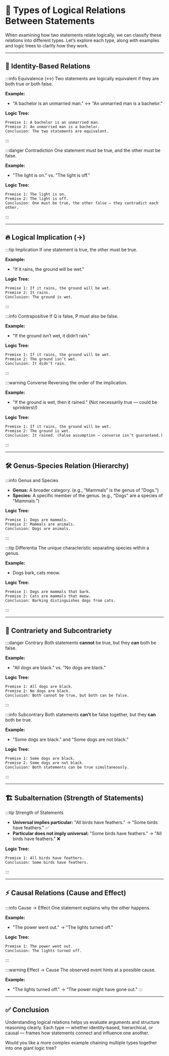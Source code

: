 # 🧠 Types of Logical Relations Between Statements

When examining how two statements relate logically, we can classify these relations into different types. Let’s explore each type, along with examples and logic trees to clarify how they work.

---

## 🎯 Identity-Based Relations

:::info Equivalence (↔) Two statements are logically equivalent if they are both true or both false.

**Example:**

- "A bachelor is an unmarried man." ↔ "An unmarried man is a bachelor."

**Logic Tree:**

```
Premise 1: A bachelor is an unmarried man.
Premise 2: An unmarried man is a bachelor.
Conclusion: The two statements are equivalent.
```

:::

:::danger Contradiction One statement must be true, and the other must be false.

**Example:**

- "The light is on." vs. "The light is off."

**Logic Tree:**

```
Premise 1: The light is on.
Premise 2: The light is off.
Conclusion: One must be true, the other false — they contradict each other.
```

:::

---

## 🔥 Logical Implication (→)

:::tip Implication If one statement is true, the other must be true.

**Example:**

- "If it rains, the ground will be wet."

**Logic Tree:**

```
Premise 1: If it rains, the ground will be wet.
Premise 2: It rains.
Conclusion: The ground is wet.
```

:::

:::info Contrapositive If Q is false, P must also be false.

**Example:**

- "If the ground isn’t wet, it didn’t rain."

**Logic Tree:**

```
Premise 1: If it rains, the ground will be wet.
Premise 2: The ground isn’t wet.
Conclusion: It didn’t rain.
```

:::

:::warning Converse Reversing the order of the implication.

**Example:**

- "If the ground is wet, then it rained." (Not necessarily true — could be sprinklers\\!)

**Logic Tree:**

```
Premise 1: If it rains, the ground will be wet.
Premise 2: The ground is wet.
Conclusion: It rained. (False assumption — converse isn’t guaranteed.)
```

:::

---

## 🛠️ Genus-Species Relation (Hierarchy)

:::info Genus and Species

- **Genus:** A broader category. (e.g., "Mammals" is the genus of "Dogs.")
- **Species:** A specific member of the genus. (e.g., "Dogs" are a species of "Mammals.")

**Logic Tree:**

```
Premise 1: Dogs are mammals.
Premise 2: Mammals are animals.
Conclusion: Dogs are animals.
```

:::

:::tip Differentia The unique characteristic separating species within a genus.

**Example:**

- Dogs bark, cats meow.

**Logic Tree:**

```
Premise 1: Dogs are mammals that bark.
Premise 2: Cats are mammals that meow.
Conclusion: Barking distinguishes dogs from cats.
```

:::

---

## 🔄 Contrariety and Subcontrariety

:::danger Contrary Both statements **cannot** be true, but they **can** both be false.

**Example:**

- "All dogs are black." vs. "No dogs are black."

**Logic Tree:**

```
Premise 1: All dogs are black.
Premise 2: No dogs are black.
Conclusion: Both cannot be true, but both can be false.
```

:::

:::info Subcontrary Both statements **can’t** be false together, but they **can** both be true.

**Example:**

- "Some dogs are black." and "Some dogs are not black."

**Logic Tree:**

```
Premise 1: Some dogs are black.
Premise 2: Some dogs are not black.
Conclusion: Both statements can be true simultaneously.
```

:::

---

## 🏗️ Subalternation (Strength of Statements)

:::tip Strength of Statements

- **Universal implies particular:** "All birds have feathers." → "Some birds have feathers." ✅
- **Particular does not imply universal:** "Some birds have feathers." → "All birds have feathers." ❌

**Logic Tree:**

```
Premise 1: All birds have feathers.
Conclusion: Some birds have feathers.
```

:::

---

## ⚡ Causal Relations (Cause and Effect)

:::info Cause → Effect One statement explains why the other happens.

**Example:**

- "The power went out." → "The lights turned off."

**Logic Tree:**

```
Premise 1: The power went out.
Conclusion: The lights turned off.
```

:::

:::warning Effect → Cause The observed event hints at a possible cause.

**Example:**

- "The lights turned off." → "The power might have gone out." :::

---

## ✅ Conclusion

Understanding logical relations helps us evaluate arguments and structure reasoning clearly. Each type — whether identity-based, hierarchical, or causal — frames how statements connect and influence one another.

Would you like a more complex example chaining multiple types together into one giant logic tree?